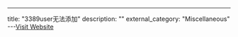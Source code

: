 ---
title: "3389user无法添加"
description: ""
external_category: "Miscellaneous"
---[Visit Website](http://www.91ri.org/5866.html)

